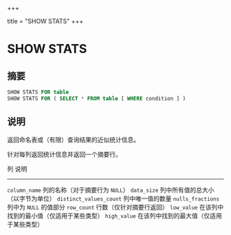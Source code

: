+++

title = "SHOW STATS"
+++

# SHOW STATS

## 摘要

``` sql
SHOW STATS FOR table
SHOW STATS FOR ( SELECT * FROM table [ WHERE condition ] )
```

## 说明

返回命名表或（有限）查询结果的近似统计信息。

针对每列返回统计信息并返回一个摘要行。

列                    			说明

---------------------------------------------------------------------------------------

`column_name`             列的名称（对于摘要行为 `NULL`）
`data_size`               列中所有值的总大小（以字节为单位）
`distinct_values_count`   列中唯一值的数量
`nulls_fractions`         列中为 `NULL` 的值部分
`row_count`               行数（仅针对摘要行返回）
`low_value`               在该列中找到的最小值（仅适用于某些类型）
`high_value`              在该列中找到的最大值（仅适用于某些类型）